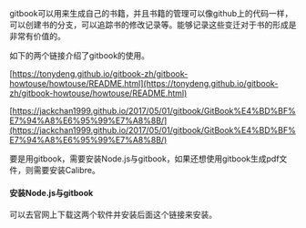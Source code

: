 gitbook可以用来生成自己的书籍，并且书籍的管理可以像github上的代码一样，可以创建书的分支，可以追踪书的修改记录等。能够记录这些变迁对于书的形成是非常有价值的。

如下的两个链接介绍了gitbook的使用。

[https://tonydeng.github.io/gitbook-zh/gitbook-howtouse/howtouse/README.html](https://tonydeng.github.io/gitbook-zh/gitbook-howtouse/howtouse/README.html)

[https://jackchan1999.github.io/2017/05/01/gitbook/GitBook%E4%BD%BF%E7%94%A8%E6%95%99%E7%A8%8B/](https://jackchan1999.github.io/2017/05/01/gitbook/GitBook%E4%BD%BF%E7%94%A8%E6%95%99%E7%A8%8B/)

要是用gitbook，需要安装Node.js与gitbook，如果还想使用gitbook生成pdf文件，则需要安装Calibre。

#### 安装Node.js与gitbook

可以去官网上下载这两个软件并安装后面这个链接来安装。



